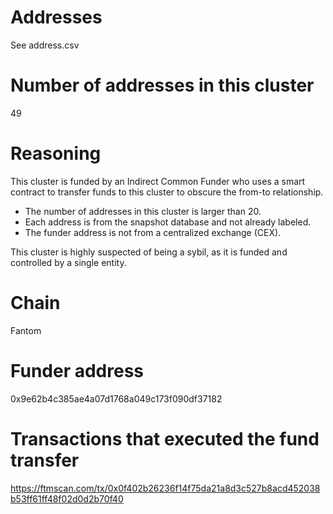 # Addresses

See address.csv

# Number of addresses in this cluster

49

# Reasoning

This cluster is funded by an Indirect Common Funder who uses a smart contract to transfer funds to this cluster to obscure the from-to relationship.

- The number of addresses in this cluster is larger than 20.
- Each address is from the snapshot database and not already labeled.
- The funder address is not from a centralized exchange (CEX).

This cluster is highly suspected of being a sybil, as it is funded and controlled by a single entity.

# Chain

Fantom

# Funder address

0x9e62b4c385ae4a07d1768a049c173f090df37182

# Transactions that executed the fund transfer

https://ftmscan.com/tx/0x0f402b26236f14f75da21a8d3c527b8acd452038b53ff61ff48f02d0d2b70f40
